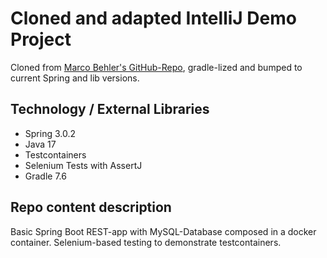 # Cloned and adapted IntelliJ Demo Project

Cloned from [Marco Behler's GitHub-Repo](https://github.com/marcobehlerjetbrains/testcontainers-demo), 
gradle-lized and bumped to current Spring and lib versions.

## Technology / External Libraries

- Spring 3.0.2
- Java 17
- Testcontainers
- Selenium Tests with AssertJ
- Gradle 7.6

## Repo content description

Basic Spring Boot REST-app with MySQL-Database composed in a docker container.
Selenium-based testing to demonstrate testcontainers.


